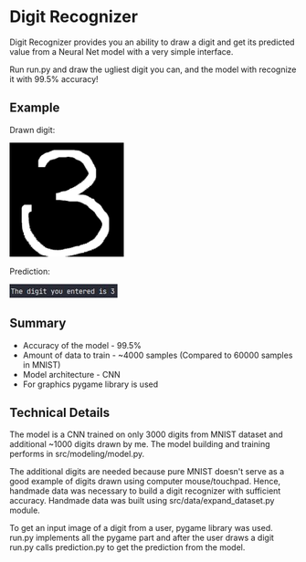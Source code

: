 # Digit Recognizer

Digit Recognizer provides you an ability to draw a digit and get its predicted value from a Neural Net 
model with a very simple interface.

Run run.py and draw the ugliest digit you can, and the model with recognize it with 99.5% accuracy!

## Example

Drawn digit:

<img src="./img/examp_inp.png" alt="drawing" width="200"/>

Prediction:

<img src="./img/examp_pred.jpg" alt="drawing"/>

## Summary
* Accuracy of the model - 99.5%
* Amount of data to train - ~4000 samples (Compared to 60000 samples in MNIST)
* Model architecture - CNN
* For graphics pygame library is used

## Technical Details
The model is a CNN trained on only 3000 digits from MNIST dataset and additional ~1000 digits drawn by me. 
The model building and training performs in src/modeling/model.py.

The additional digits are needed because pure MNIST doesn't serve as a good example of digits drawn using 
computer mouse/touchpad. Hence, handmade data was necessary to build a digit recognizer with sufficient 
accuracy. Handmade data was built using src/data/expand_dataset.py module.

To get an input image of a digit from a user, pygame library was used. run.py implements all the pygame 
part and after the user draws a digit run.py calls prediction.py to get the prediction from the model.
